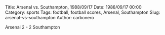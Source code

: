 Title: Arsenal vs. Southampton, 1988/09/17
Date: 1988/09/17 00:00
Category: sports
Tags: football, football scores, Arsenal, Southampton
Slug: arsenal-vs-southampton
Author: carbonero


Arsenal 2 - 2 Southampton
